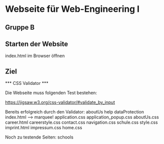 # Webseite für Web-Engineering I

## Gruppe B

## Starten der Website

index.html im Browser öffnen

## Ziel



*** CSS Validator ***

Die Webseite muss folgenden Test bestehen:

https://jigsaw.w3.org/css-validator/#validate_by_input


Bereits erfolgreich durch den Validator:
	aboutUs
	help
	dataProtection
	index.html --> marquee!
	application.css
	application_popup.css
	aboutUs.css
	career.html
	careerstyle.css
	contact.css
	navigation.css
	schule.css
	style.css
	imprint.html
	impressum.css
	home.css
	


Noch zu testende Seiten:
	schools
	